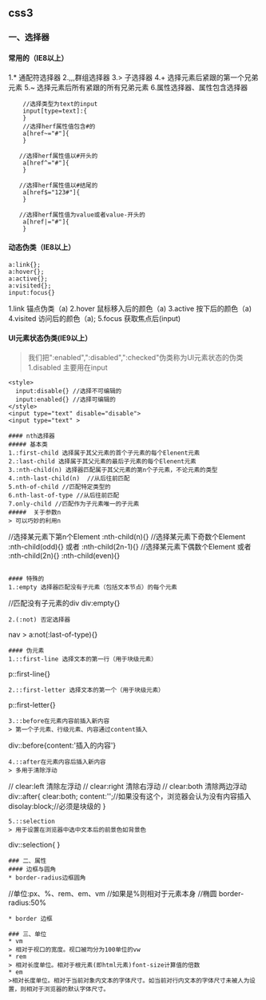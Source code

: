 ## css3
### 一、选择器
#### 常用的（IE8以上）
1.* 通配符选择器
2.,,,群组选择器
3.> 子选择器
4.+ 选择元素后紧跟的第一个兄弟元素
5.~ 选择元素后所有紧跟的所有兄弟元素
6.属性选择器、属性包含选择器
```
    //选择类型为text的input
    input[type=text]:{
    }
    //选择herf属性值包含#的
    a[href~="#"]{
    }

   //选择herf属性值以#开头的
    a[href^="#"]{
    }

   //选择herf属性值以#结尾的
    a[href$="123#"]{
    }

   //选择herf属性值为value或者value-开头的
    a[href|="#"]{
    }
```
#### 动态伪类（IE8以上）
```
a:link{};
a:hover{};
a:active{};
a:visited{};
input:focus{}
```
1.link 锚点伪类（a)
2.hover 鼠标移入后的颜色（a)
3.active 按下后的颜色（a)
4.visited 访问后的颜色（a);
5.focus 获取焦点后(input)

#### UI元素状态伪类(IE9以上）
> 我们把":enabled",":disabled",":checked"伪类称为UI元素状态的伪类
1.disabled 主要用在input
```
<style>
  input:disable{} //选择不可编辑的
  input:enabled{} //选择可编辑的
</style>
<input type="text" disable="disable">
<input type="text" >

#### nth选择器
##### 基本类
1.:first-child 选择属于其父元素的首个子元素的每个Elenent元素
2.:last-child 选择属于其父元素的最后子元素的每个Elenent元素
3.:nth-child(n) 选择器匹配属于其父元素的第n个子元素，不论元素的类型
4.:nth-last-child(n)  //从后往前匹配
5.nth-of-child //匹配特定类型的
6.nth-last-of-type //从后往前匹配
7.only-child //匹配作为子元素唯一的子元素
#####  关于参数n
> 可以巧妙的利用n
```
//选择某元素下第n个Element
:nth-child(n){}
//选择某元素下奇数个Element
:nth-child(odd){} 或者 :nth-child(2n-1){}
//选择某元素下偶数个Element  或者 :nth-child(2n){}
:nth-child(even){}

```

#### 特殊的
1.:empty 选择器匹配没有子元素（包括文本节点）的每个元素
```
//匹配没有子元素的div
div:empty{}
```
2.(:not) 否定选择器
```
nav > a:not(:last-of-type){}
```
#### 伪元素
1.::first-line 选择文本的第一行（用于块级元素）
```
p::first-line{}
```
2.::first-letter 选择文本的第一个（用于块级元素）
```
p::first-letter{}
```
3.::before在元素内容前插入新内容
> 第一个子元素、行级元素、内容通过content插入
```
div::before{content:'插入的内容'}
```
4.::after在元素内容后插入新内容
> 多用于清除浮动
```
// clear:left 清除左浮动
// clear:right 清除右浮动
// clear:both 清除两边浮动
div::after{
 clear:both;
 content:'';//如果没有这个，浏览器会认为没有内容插入
 disolay:block;//必须是块级的
}
```
5.::selection
> 用于设置在浏览器中选中文本后的前景色如背景色
```
div::selection{
}
```
### 二、属性
#### 边框与圆角
* border-radius边框圆角
```
//单位:px、%、rem、em、vm
//如果是%则相对于元素本身
//椭圆
border-radius:50%
```
* border 边框

### 三、单位
* vm
> 相对于视口的宽度。视口被均分为100单位的vw
* rem
> 相对长度单位。相对于根元素(即html元素)font-size计算值的倍数
* em
>相对长度单位。相对于当前对象内文本的字体尺寸。如当前对行内文本的字体尺寸未被人为设置，则相对于浏览器的默认字体尺寸。

